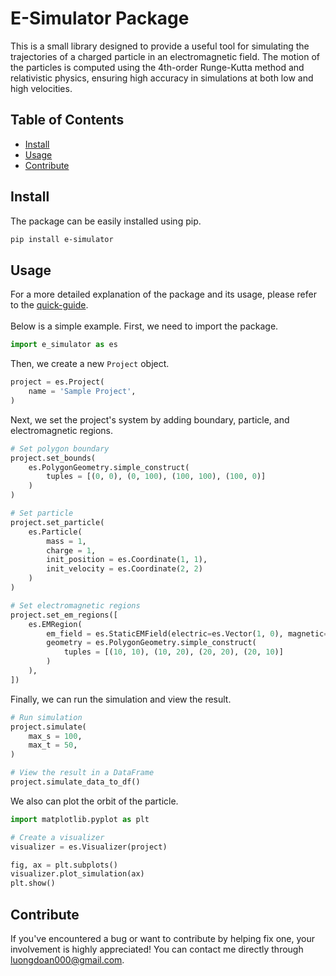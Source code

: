 # E-Simulator Package

 This is a small library designed to provide a useful tool for simulating the trajectories of a charged particle in an electromagnetic field. The motion of the particles is computed using the 4th-order Runge-Kutta method and relativistic physics, ensuring high accuracy in simulations at both low and high velocities.

## Table of Contents

- [Install](#install)
- [Usage](#usage)
- [Contribute](#contribute)

## Install

The package can be easily installed using pip.

```bash
pip install e-simulator
```

## Usage

For a more detailed explanation of the package and its usage, please refer to the [quick-guide](https://github.com/FatCoding3/e_simulator/blob/main/guide/quick_guide.ipynb).<br><br>
Below is a simple example. First, we need to import the package.

```python
import e_simulator as es
```

Then, we create a new `Project` object.
    
```python
project = es.Project(
    name = 'Sample Project',
)
```

Next, we set the project's system by adding boundary, particle, and electromagnetic regions.

```python
# Set polygon boundary
project.set_bounds(
    es.PolygonGeometry.simple_construct(
        tuples = [(0, 0), (0, 100), (100, 100), (100, 0)]
    )
)

# Set particle
project.set_particle(
    es.Particle(
        mass = 1,
        charge = 1,
        init_position = es.Coordinate(1, 1),
        init_velocity = es.Coordinate(2, 2)
    )
)

# Set electromagnetic regions
project.set_em_regions([
    es.EMRegion( 
        em_field = es.StaticEMField(electric=es.Vector(1, 0), magnetic=5),
        geometry = es.PolygonGeometry.simple_construct(
            tuples = [(10, 10), (10, 20), (20, 20), (20, 10)]
        )
    ), 
])
```

Finally, we can run the simulation and view the result.

```python
# Run simulation
project.simulate(
    max_s = 100,
    max_t = 50,
)

# View the result in a DataFrame
project.simulate_data_to_df()
```

We also can plot the orbit of the particle.

```python
import matplotlib.pyplot as plt

# Create a visualizer
visualizer = es.Visualizer(project)

fig, ax = plt.subplots()
visualizer.plot_simulation(ax)
plt.show()
```

## Contribute
If you've encountered a bug or want to contribute by helping fix one, your involvement is highly appreciated! You can contact me directly through [luongdoan000@gmail.com]().
